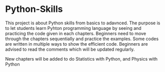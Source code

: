 # Python-Skills

This project is about Python skills from basics to adavnced. The purpose is to let students learn Pyhton programming language by seeing and practicing the code given in each chapters. Beginners need to move through the chapters sequentially and practice the examples. Some codes are written in multiple ways to show the efficient code. Beginners are advised to read the comments which will be updated regularly.

New chapters will be added to do 
Statistics with Python, and 
Physics with Python
 
